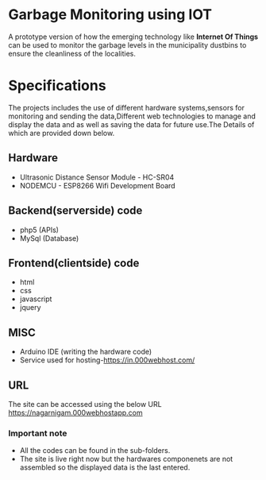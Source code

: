 # Garbage Monitoring using IOT

A prototype version of how the emerging technology like **Internet Of Things** can be used to monitor the garbage levels in the municipality dustbins to ensure the cleanliness of the localities. 


# Specifications

The projects includes the use of different hardware systems,sensors for monitoring and sending the data,Different web technologies to manage and display the data and as well as saving the data for future use.The Details of which are provided down below.

## Hardware

- Ultrasonic Distance Sensor Module - HC-SR04
- NODEMCU - ESP8266 Wifi Development Board

## Backend(serverside) code

- php5 (APIs)
- MySql (Database)

## Frontend(clientside) code

- html
- css
- javascript
- jquery

## MISC
- Arduino IDE (writing the hardware code)
- Service used for hosting-https://in.000webhost.com/


## URL
The site can be accessed using the below URL
https://nagarnigam.000webhostapp.com

### Important note
- All the codes can be found in the sub-folders.
- The site is live right now but the hardwares componenets are not assembled so the displayed data is the last entered.
